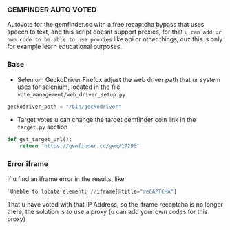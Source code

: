 ### GEMFINDER AUTO VOTED

Autovote for the gemfinder.cc with a free recaptcha bypass that uses speech to text, and this script doesnt support proxies, for that `u can add ur own code to be able to use proxies` like api or other things, cuz this is only for example learn educational purposes.

### Base

- Selenium GeckoDriver Firefox
adjust the web driver path that ur system uses for selenium, located in the file `vote_management/web_driver_setup.py`

```python
geckodriver_path = "/bin/geckodriver"
```

- Target votes
u can change the target gemfinder coin link in the `target.py` section

```python
def get_target_url():
    return 'https://gemfinder.cc/gem/17296'
```

### Error iframe

If u find an iframe error in the results, like 

```python
`Unable to locate element: //iframe[@title="reCAPTCHA"]
```

That u have voted with that IP Address, so the iframe recaptcha is no longer there, the solution is to use a proxy (u can add your own codes for this proxy)

